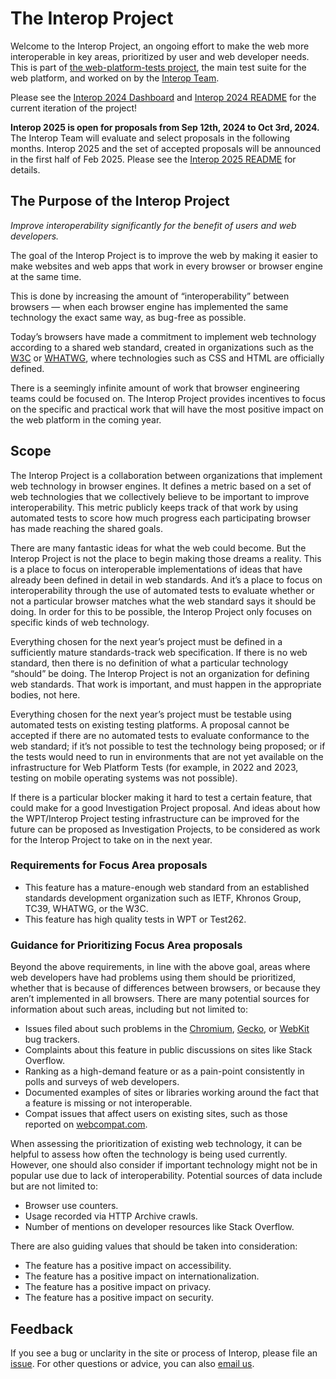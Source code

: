# The Interop Project

Welcome to the Interop Project, an ongoing effort to make the web more interoperable in key areas, prioritized by user and web developer needs. This is part of [the web-platform-tests project](https://github.com/web-platform-tests/wpt), the main test suite for the web platform, and worked on by the [Interop Team](./charter.md).

Please see the [Interop 2024 Dashboard](https://wpt.fyi/interop-2024) and [Interop 2024 README](./2024/README.md) for the current iteration of the project!

__Interop 2025 is open for proposals from Sep 12th, 2024 to Oct 3rd, 2024.__ The Interop Team will evaluate and select proposals in the following months. Interop 2025 and the set of accepted proposals will be announced in the first half of Feb 2025. Please see the [Interop 2025 README](./2025/README.md) for details.

## The Purpose of the Interop Project

*Improve interoperability significantly for the benefit of users and web developers.*

The goal of the Interop Project is to improve the web by making it easier to make websites and web apps that work in every browser or browser engine at the same time.

This is done by increasing the amount of “interoperability” between browsers — when each browser engine has implemented the same technology the exact same way, as bug-free as possible.

Today’s browsers have made a commitment to implement web technology according to a shared web standard, created in organizations such as the [W3C](https://w3.org) or [WHATWG](https://whatwg.org), where technologies such as CSS and HTML are officially defined.

There is a seemingly infinite amount of work that browser engineering teams could be focused on. The Interop Project provides incentives to focus on the specific and practical work that will have the most positive impact on the web platform in the coming year.

## Scope

The Interop Project is a collaboration between organizations that implement web technology in browser engines. It defines a metric based on a set of web technologies that we collectively believe to be important to improve interoperability. This metric publicly keeps track of that work by using automated tests to score how much progress each participating browser has made reaching the shared goals.

There are many fantastic ideas for what the web could become. But the Interop Project is not the place to begin making those dreams a reality. This is a place to focus on interoperable implementations of ideas that have already been defined in detail in web standards. And it’s a place to focus on interoperability through the use of automated tests to evaluate whether or not a particular browser matches what the web standard says it should be doing. In order for this to be possible, the Interop Project only focuses on specific kinds of web technology.

Everything chosen for the next year’s project must be defined in a sufficiently mature standards-track web specification. If there is no web standard, then there is no definition of what a particular technology “should” be doing. The Interop Project is not an organization for defining web standards. That work is important, and must happen in the appropriate bodies, not here.

Everything chosen for the next year’s project must be testable using automated tests on existing testing platforms. A proposal cannot be accepted if there are no automated tests to evaluate conformance to the web standard; if it’s not possible to test the technology being proposed; or if the tests would need to run in environments that are not yet available on the infrastructure for Web Platform Tests (for example, in 2022 and 2023, testing on mobile operating systems was not possible).

If there is a particular blocker making it hard to test a certain feature, that could make for a good Investigation Project proposal. And ideas about how the WPT/Interop Project testing infrastructure can be improved for the future can be proposed as Investigation Projects, to be considered as work for the Interop Project to take on in the next year.

### **Requirements for Focus Area proposals**

* This feature has a mature-enough web standard from an established standards development organization such as IETF, Khronos Group, TC39, WHATWG, or the W3C.
* This feature has high quality tests in WPT or Test262.

### **Guidance for Prioritizing Focus Area proposals**

Beyond the above requirements, in line with the above goal, areas where web developers have had problems using them should be prioritized, whether that is because of differences between browsers, or because they aren’t implemented in all browsers. There are many potential sources for information about such areas, including but not limited to:

* Issues filed about such problems in the [Chromium](https://crbug.com/), [Gecko](https://bugzilla.mozilla.org/), or [WebKit](https://bugs.webkit.org/) bug trackers.
* Complaints about this feature in public discussions on sites like Stack Overflow.
* Ranking as a high-demand feature or as a pain-point consistently in polls and surveys of web developers.
* Documented examples of sites or libraries working around the fact that a feature is missing or not interoperable.
* Compat issues that affect users on existing sites, such as those reported on [webcompat.com](https://webcompat.com/).

When assessing the prioritization of existing web technology, it can be helpful to assess how often the technology is being used currently. However, one should also consider if important technology might not be in popular use due to lack of interoperability. Potential sources of data include but are not limited to:

* Browser use counters.
* Usage recorded via HTTP Archive crawls.
* Number of mentions on developer resources like Stack Overflow.

There are also guiding values that should be taken into consideration:

* The feature has a positive impact on accessibility.
* The feature has a positive impact on internationalization.
* The feature has a positive impact on privacy.
* The feature has a positive impact on security.

## Feedback

If you see a bug or unclarity in the site or process of Interop, please file an [issue](https://github.com/web-platform-tests/interop/issues). For other questions or advice, you can also [email us](mailto:interop-questions@googlegroups.com).
